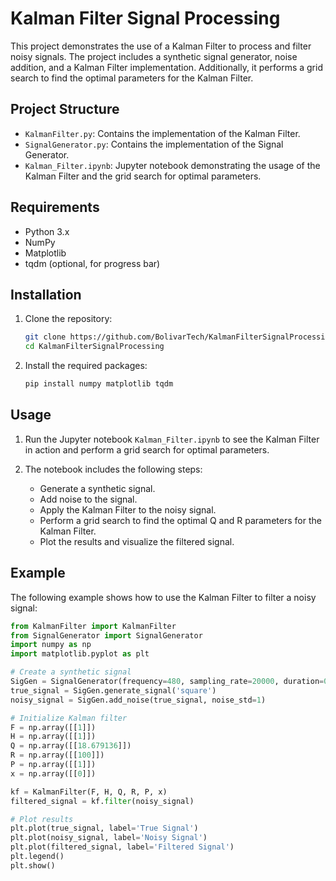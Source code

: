 # Kalman Filter Signal Processing

This project demonstrates the use of a Kalman Filter to process and filter noisy signals. The project includes a synthetic signal generator, noise addition, and a Kalman Filter implementation. Additionally, it performs a grid search to find the optimal parameters for the Kalman Filter.

## Project Structure

- `KalmanFilter.py`: Contains the implementation of the Kalman Filter.
- `SignalGenerator.py`: Contains the implementation of the Signal Generator.
- `Kalman_Filter.ipynb`: Jupyter notebook demonstrating the usage of the Kalman Filter and the grid search for optimal parameters.

## Requirements

- Python 3.x
- NumPy
- Matplotlib
- tqdm (optional, for progress bar)

## Installation

1. Clone the repository:
    ```sh
    git clone https://github.com/BolivarTech/KalmanFilterSignalProcessing.git
    cd KalmanFilterSignalProcessing
    ```

2. Install the required packages:
    ```sh
    pip install numpy matplotlib tqdm
    ```

## Usage

1. Run the Jupyter notebook `Kalman_Filter.ipynb` to see the Kalman Filter in action and perform a grid search for optimal parameters.

2. The notebook includes the following steps:
    - Generate a synthetic signal.
    - Add noise to the signal.
    - Apply the Kalman Filter to the noisy signal.
    - Perform a grid search to find the optimal Q and R parameters for the Kalman Filter.
    - Plot the results and visualize the filtered signal.

## Example

The following example shows how to use the Kalman Filter to filter a noisy signal:

```python
from KalmanFilter import KalmanFilter
from SignalGenerator import SignalGenerator
import numpy as np
import matplotlib.pyplot as plt

# Create a synthetic signal
SigGen = SignalGenerator(frequency=480, sampling_rate=20000, duration=0.1)
true_signal = SigGen.generate_signal('square')
noisy_signal = SigGen.add_noise(true_signal, noise_std=1)

# Initialize Kalman filter
F = np.array([[1]])
H = np.array([[1]])
Q = np.array([[18.679136]])
R = np.array([[100]])
P = np.array([[1]])
x = np.array([[0]])

kf = KalmanFilter(F, H, Q, R, P, x)
filtered_signal = kf.filter(noisy_signal)

# Plot results
plt.plot(true_signal, label='True Signal')
plt.plot(noisy_signal, label='Noisy Signal')
plt.plot(filtered_signal, label='Filtered Signal')
plt.legend()
plt.show()